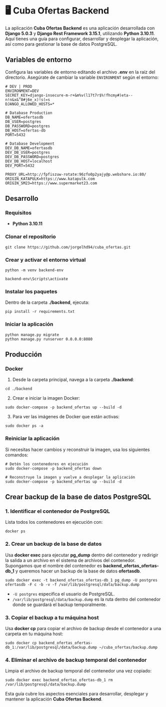 # 🖥️ Cuba Ofertas Backend

La aplicación **Cuba Ofertas Backend** es una aplicación desarrollada con **Django 5.0.3** y **Django Rest Framework 3.15.1**, utilizando **Python 3.10.11**. Aquí tienes una guía para configurar, desarrollar y desplegar la aplicación, así como para gestionar la base de datos PostgreSQL.

## Variables de entorno

Configura las variables de entorno editando el archivo **.env** en la raíz del directorio. Asegúrate de cambiar la variable `ENVIRONMENT` según el entorno:

```
# DEV | PROD
ENVIRONMENT=DEV
SECRET_KEY=django-insecure-m-r+&m%v(l17t7r$%!fhcmy#)eta--n!n&x&^8#j6e_x)!s(=s
DJANGO_ALLOWED_HOSTS=*

# Database Production
DB_NAME=ofertasdb
DB_USER=postgres
DB_PASSWORD=postgres
DB_HOST=ofertas-db
PORT=5432

# Database Development
DEV_DB_NAME=ofertasdb
DEV_DB_USER=postgres
DEV_DB_PASSWORD=postgres
DEV_DB_HOST=localhost
DEV_PORT=5432

PROXY_URL=http://fpfiszuw-rotate:96zfo0p2yajy@p.webshare.io:80/
ORIGIN_KATAPULK=https://www.katapulk.com
ORIGIN_SM23=https://www.supermarket23.com
```

## Desarrollo

### Requisitos

- **Python 3.10.11**

### Clonar el repositorio

```
git clone https://github.com/jorgelhd94/cuba_ofertas.git
```

### Crear y activar el entorno virtual

```
python -m venv backend-env
```

```
backend-env\Scripts\activate
```

### Instalar los paquetes

Dentro de la carpeta **./backend**, ejecuta:

```
pip install -r requirements.txt
```

### Iniciar la aplicación

```
python manage.py migrate
python manage.py runserver 0.0.0.0:8080
```

## Producción

### Docker

1. Desde la carpeta principal, navega a la carpeta **./backend**:

```
cd ./backend
```

2. Crear e iniciar la imagen Docker:

```
sudo docker-compose -p backend_ofertas up --build -d
```

3. Para ver las imágenes de Docker que están activas:

```
sudo docker ps -a
```

### Reiniciar la aplicación

Si necesitas hacer cambios y reconstruir la imagen, usa los siguientes comandos:

```
# Detén los contenedores en ejecución
sudo docker-compose -p backend_ofertas down

# Reconstruye la imagen y vuelve a desplegar la aplicación
sudo docker-compose -p backend_ofertas up --build -d
```

## Crear backup de la base de datos PostgreSQL

### 1. Identificar el contenedor de PostgreSQL

Lista todos los contenedores en ejecución con:

```
docker ps
```

### 2. Crear un backup de la base de datos

Usa **docker exec** para ejecutar **pg_dump** dentro del contenedor y redirigir la salida a un archivo en el sistema de archivos del contenedor. Supongamos que el nombre del contenedor es **backend_ofertas_ofertas-db_1** y queremos hacer un backup de la base de datos **ofertasdb**.

```
sudo docker exec -t backend_ofertas_ofertas-db_1 pg_dump -U postgres ofertasdb -F c -b -v -f /var/lib/postgresql/data/backup.dump
```

* `-U postgres` especifica el usuario de PostgreSQL.
* `/var/lib/postgresql/data/backup.dump` es la ruta dentro del contenedor donde se guardará el backup temporalmente.

### 3. Copiar el backup a tu máquina host

Usa **docker cp** para copiar el archivo de backup desde el contenedor a una carpeta en tu máquina host:

```
sudo docker cp backend_ofertas_ofertas-db_1:/var/lib/postgresql/data/backup.dump ~/cuba_ofertas/backup.dump
```

### 4. Eliminar el archivo de backup temporal del contenedor

Limpia el archivo de backup temporal del contenedor una vez copiado:

```
sudo docker exec backend_ofertas_ofertas-db_1 rm /var/lib/postgresql/data/backup.dump
```

Esta guía cubre los aspectos esenciales para desarrollar, desplegar y mantener la aplicación **Cuba Ofertas Backend**.
